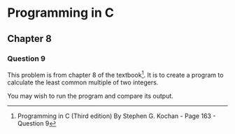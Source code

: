 # Programming in C
## Chapter 8
### Question 9

This problem is from chapter 8 of the textbook[^1]. It is to create a program to calculate the least common multiple of two integers.


You may wish to run the program and compare its output.


[^1]: Programming in C (Third edition) By Stephen G. Kochan - Page 163 - Question 9